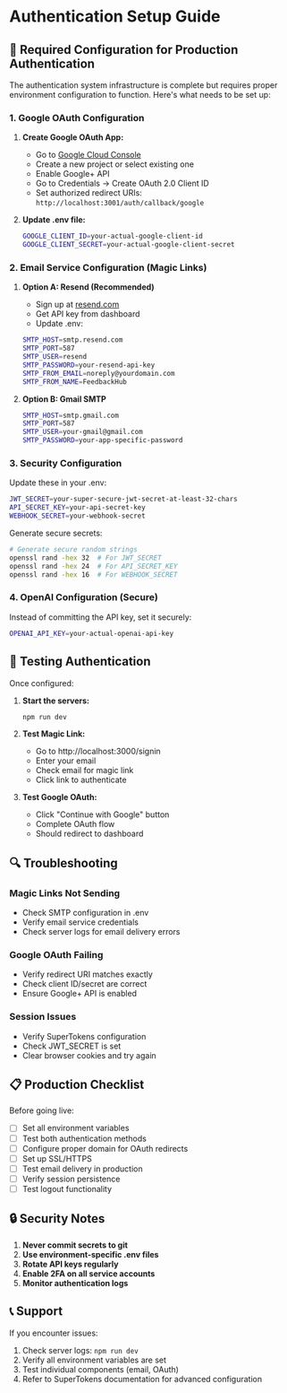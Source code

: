 # Authentication Setup Guide

## 🔧 Required Configuration for Production Authentication

The authentication system infrastructure is complete but requires proper environment configuration to function. Here's what needs to be set up:

### 1. Google OAuth Configuration

1. **Create Google OAuth App:**
   - Go to [Google Cloud Console](https://console.cloud.google.com/)
   - Create a new project or select existing one
   - Enable Google+ API
   - Go to Credentials → Create OAuth 2.0 Client ID
   - Set authorized redirect URIs: `http://localhost:3001/auth/callback/google`

2. **Update .env file:**
   ```bash
   GOOGLE_CLIENT_ID=your-actual-google-client-id
   GOOGLE_CLIENT_SECRET=your-actual-google-client-secret
   ```

### 2. Email Service Configuration (Magic Links)

1. **Option A: Resend (Recommended)**
   - Sign up at [resend.com](https://resend.com)
   - Get API key from dashboard
   - Update .env:
   ```bash
   SMTP_HOST=smtp.resend.com
   SMTP_PORT=587
   SMTP_USER=resend
   SMTP_PASSWORD=your-resend-api-key
   SMTP_FROM_EMAIL=noreply@yourdomain.com
   SMTP_FROM_NAME=FeedbackHub
   ```

2. **Option B: Gmail SMTP**
   ```bash
   SMTP_HOST=smtp.gmail.com
   SMTP_PORT=587
   SMTP_USER=your-gmail@gmail.com
   SMTP_PASSWORD=your-app-specific-password
   ```

### 3. Security Configuration

Update these in your .env:
```bash
JWT_SECRET=your-super-secure-jwt-secret-at-least-32-chars
API_SECRET_KEY=your-api-secret-key
WEBHOOK_SECRET=your-webhook-secret
```

Generate secure secrets:
```bash
# Generate secure random strings
openssl rand -hex 32  # For JWT_SECRET
openssl rand -hex 24  # For API_SECRET_KEY
openssl rand -hex 16  # For WEBHOOK_SECRET
```

### 4. OpenAI Configuration (Secure)

Instead of committing the API key, set it securely:
```bash
OPENAI_API_KEY=your-actual-openai-api-key
```

## 🚀 Testing Authentication

Once configured:

1. **Start the servers:**
   ```bash
   npm run dev
   ```

2. **Test Magic Link:**
   - Go to http://localhost:3000/signin
   - Enter your email
   - Check email for magic link
   - Click link to authenticate

3. **Test Google OAuth:**
   - Click "Continue with Google" button
   - Complete OAuth flow
   - Should redirect to dashboard

## 🔍 Troubleshooting

### Magic Links Not Sending
- Check SMTP configuration in .env
- Verify email service credentials
- Check server logs for email delivery errors

### Google OAuth Failing
- Verify redirect URI matches exactly
- Check client ID/secret are correct
- Ensure Google+ API is enabled

### Session Issues
- Verify SuperTokens configuration
- Check JWT_SECRET is set
- Clear browser cookies and try again

## 📋 Production Checklist

Before going live:
- [ ] Set all environment variables
- [ ] Test both authentication methods
- [ ] Configure proper domain for OAuth redirects
- [ ] Set up SSL/HTTPS
- [ ] Test email delivery in production
- [ ] Verify session persistence
- [ ] Test logout functionality

## 🔒 Security Notes

1. **Never commit secrets to git**
2. **Use environment-specific .env files**
3. **Rotate API keys regularly**
4. **Enable 2FA on all service accounts**
5. **Monitor authentication logs**

## 📞 Support

If you encounter issues:
1. Check server logs: `npm run dev`
2. Verify all environment variables are set
3. Test individual components (email, OAuth)
4. Refer to SuperTokens documentation for advanced configuration